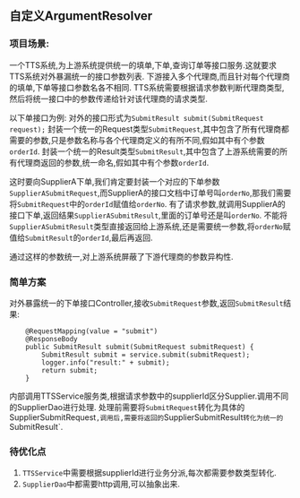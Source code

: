 ## 自定义ArgumentResolver

### 项目场景:

一个TTS系统,为上游系统提供统一的填单,下单,查询订单等接口服务.这就要求TTS系统对外暴漏统一的接口参数列表.
下游接入多个代理商,而且针对每个代理商的填单,下单等接口参数名各不相同.
TTS系统需要根据请求参数判断代理商类型,然后将统一接口中的参数传递给针对该代理商的请求类型.

以下单接口为例:
对外的接口形式为`SubmitResult submit(SubmitRequest request);`
封装一个统一的Request类型`SubmitRequest`,其中包含了所有代理商都需要的参数,只是参数名称与各个代理商定义的有所不同,假如其中有个参数`orderId`.
封装一个统一的Result类型`SubmitResult`,其中包含了上游系统需要的所有代理商返回的参数,统一命名,假如其中有个参数`orderId`.

这时要向SupplierA下单,我们肯定要封装一个对应的下单参数`SupplierASubmitRequest`,而SupplierA的接口文档中订单号叫`orderNo`,那我们需要将`SubmitRequest`中的`orderId`赋值给`orderNo`.
有了请求参数,就调用SupplierA的接口下单,返回结果`SupplierASubmitResult`,里面的订单号还是叫`orderNo`.
不能将`SupplierASubmitResult`类型直接返回给上游系统,还是需要统一参数,将`orderNo`赋值给`SubmitResult`的`orderId`,最后再返回.

通过这样的参数统一,对上游系统屏蔽了下游代理商的参数异构性.

### 简单方案
对外暴露统一的下单接口Controller,接收`SubmitRequest`参数,返回`SubmitResult`结果:
```
    @RequestMapping(value = "submit")
    @ResponseBody
    public SubmitResult submit(SubmitRequest submitRequest) {
        SubmitResult submit = service.submit(submitRequest);
        logger.info("result:" + submit);
        return submit;
    }
```
内部调用TTSService服务类,根据请求参数中的supplierId区分Supplier.调用不同的SupplierDao进行处理.
处理前需要将`SubmitRequest`转化为具体的SupplierSubmitRequest`,调用后,需要将返回的`SupplierSubmitResult`转化为统一的`SubmitResult`.

### 待优化点

1. `TTSService`中需要根据supplierId进行业务分派,每次都需要参数类型转化.
2. `SupplierDao`中都需要http调用,可以抽象出来.


